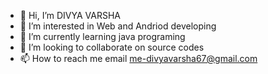 - 👋 Hi, I’m DIVYA VARSHA
- 👀 I’m interested in Web and Andriod developing
- 🌱 I’m currently learning java programing
- 💞️ I’m looking to collaborate on source codes
- 📫 How to reach me email me-divyavarsha67@gmail.com

<!---
Divya Varsha is a ✨ special ✨ repository because its `README.md` (this file) appears on your GitHub profile.
You can click the Preview link to take a look at your changes.
--->
